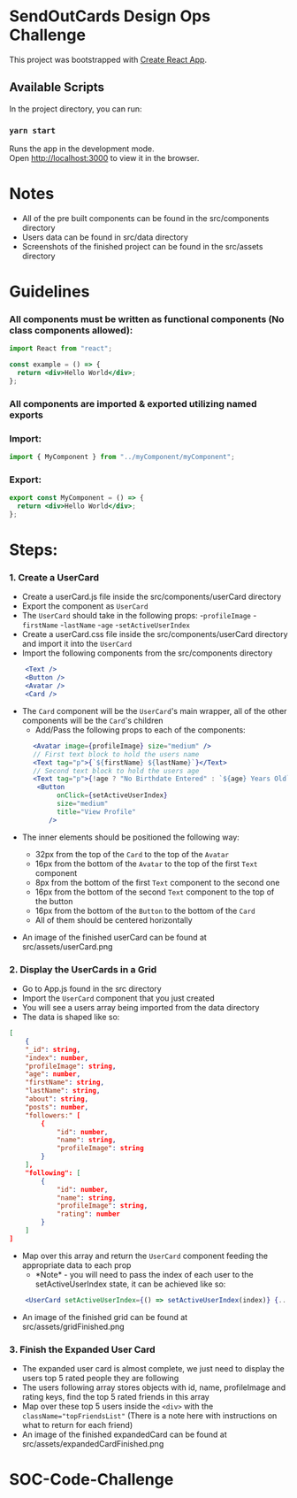 # SendOutCards Design Ops Challenge

This project was bootstrapped with [Create React App](https://github.com/facebook/create-react-app).

## Available Scripts

In the project directory, you can run:

### `yarn start`

Runs the app in the development mode.<br />
Open [http://localhost:3000](http://localhost:3000) to view it in the browser.

# Notes

- All of the pre built components can be found in the src/components directory
- Users data can be found in src/data directory
- Screenshots of the finished project can be found in the src/assets directory

# Guidelines

### All components must be written as functional components (No class components allowed):

```jsx
import React from "react";

const example = () => {
  return <div>Hello World</div>;
};
```

### All components are imported & exported utilizing named exports

### Import:

```jsx
import { MyComponent } from "../myComponent/myComponent";
```

### Export:

```jsx
export const MyComponent = () => {
  return <div>Hello World</div>;
};
```

# Steps:

### 1. Create a UserCard

- Create a userCard.js file inside the src/components/userCard directory
- Export the component as `UserCard`
- The `UserCard` should take in the following props:
      -`profileImage`
      -`firstName`
      -`lastName`
      -`age`
      -`setActiveUserIndex`
- Create a userCard.css file inside the src/components/userCard directory and import it into the `UserCard`
- Import the following components from the src/components directory

```jsx
    <Text />
    <Button />
    <Avatar />
    <Card />
```

- The `Card` component will be the `UserCard`'s main wrapper, all of the other components will be the `Card`'s children
  - Add/Pass the following props to each of the components:

```jsx
      <Avatar image={profileImage} size="medium" />
      // First text block to hold the users name
      <Text tag="p">{`${firstName} ${lastName}`}</Text>
      // Second text block to hold the users age
      <Text tag="p">{!age ? "No Birthdate Entered" : `${age} Years Old`}</Text>
       <Button
            onClick={setActiveUserIndex}
            size="medium"
            title="View Profile"
          />
```

- The inner elements should be positioned the following way:
    - 32px from the top of the `Card` to the top of the `Avatar`
    - 16px from the bottom of the `Avatar` to the top of the first `Text` component
    - 8px from the bottom of the first `Text` component to the second one
    - 16px from the bottom of the second `Text` component to the top of the button
    - 16px from the bottom of the `Button` to the bottom of the `Card`
    - All of them should be centered horizontally
    
- An image of the finished userCard can be found at src/assets/userCard.png

### 2. Display the UserCards in a Grid

- Go to App.js found in the src directory
- Import the `UserCard` component that you just created
- You will see a users array being imported from the data directory
- The data is shaped like so:

```json
[
    {
    "_id": string,
    "index": number,
    "profileImage": string,
    "age": number,
    "firstName": string,
    "lastName": string,
    "about": string,
    "posts": number,
    "followers:" [
        {
            "id": number,
            "name": string,
            "profileImage": string
        }
    ],
    "following": [
        {
            "id": number,
            "name": string,
            "profileImage": string,
            "rating": number
        }
    ]
]
```

- Map over this array and return the `UserCard` component feeding the appropriate data to each prop
  - \*Note\* - you will need to pass the index of each user to the setActiveUserIndex state, it can be achieved like so:

```jsx
    <UserCard setActiveUserIndex={() => setActiveUserIndex(index)} {...feed the rest of your props the users data} />
```

- An image of the finished grid can be found at src/assets/gridFinished.png

### 3. Finish the Expanded User Card

- The expanded user card is almost complete, we just need to display the users top 5 rated people they are following
- The users following array stores objects with id, name, profileImage and rating keys, find the top 5 rated friends in this array
- Map over these top 5 users inside the ```<div>``` with the ```className="topFriendsList"``` (There is a note here with instructions on what to return for each  friend)
- An image of the finished expandedCard can be found at src/assets/expandedCardFinished.png
# SOC-Code-Challenge
